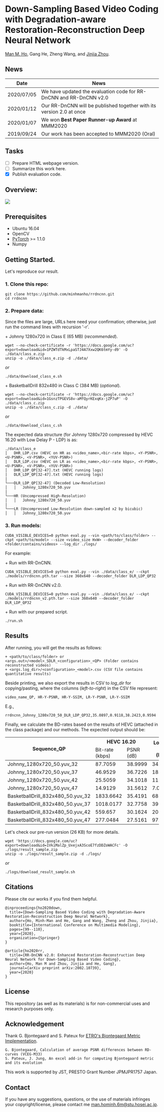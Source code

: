 # Down-Sampling Based Video Coding with Degradation-aware Restoration-Reconstruction Deep Neural Network
[Man M. Ho](https://minhmanho.github.io/), Gang He, Zheng Wang, and [Jinjia Zhou](https://www.zhou-lab.info/jinjia-zhou).

## News

| Date        | News                                                      |
| ----------- | --------------------------------------------------------- |
| 2020/07/05  | We have updated the evaluation code for RR-DnCNN and RR-DnCNN v2.0|
| 2020/01/12  | Our RR-DnCNN will be published together with its version 2.0 at once|
| 2020/01/07  | We won **Best Paper Runner-up Award** at MMM2020 |
| 2019/09/24  | Our work has been accepted to MMM2020 (Oral) |

## Tasks
- [ ] Prepare HTML webpage version.
- [ ] Summarize this work here.
- [x] Publish evaluation code.

## Overview:
[![](http://img.youtube.com/vi/-oNjWXAM5Hc/0.jpg)](http://www.youtube.com/watch?v=-oNjWXAM5Hc "Click for watching demonstration")

## Prerequisites

- Ubuntu 16.04
- OpenCV
- [PyTorch](https://pytorch.org/) >= 1.1.0
- Numpy

## Getting Started.

Let's reproduce our result.

### 1. Clone this repo:
```
git clone https://github.com/minhmanho/rrdncnn.git
cd rrdncnn
```

### 2. Prepare data:

Since the files are large, URLs here need your confirmation; otherwise, just run the command lines with recursion '-r'.

\+ Johnny 1280x720 in Class E (65 MB) (_recommended_).
```
wget --no-check-certificate -r 'https://docs.google.com/uc?export=download&id=1PZWTdTkMxLpaSTJ4A7Xxw2QK6tmYy-d9' -O ./data/class_e.zip
unzip -o ./data/class_e.zip -d ./data/
```
*or*
```
./data/download_class_e.sh
```

\+ BasketballDrill 832x480 in Class C (384 MB) (_optional_).
```
wget --no-check-certificate -r 'https://docs.google.com/uc?export=download&id=1GsnzTPGEVS8v-aMfQyrKExqKx-jZP7uP' -O ./data/class_c.zip
unzip -o ./data/class_c.zip -d ./data/
```
*or*
```
./data/download_class_c.sh
```

The expected data structure (for Johnny 1280x720 compressed by HEVC 16.20 with Low Delay P - LDP) is as:

```
./data/class_e
│   DHR_LDP.csv (HEVC on HR as <video_name>,<bir-rate kbps>, <Y-PSNR>, <U-PSNR>, <V-PSNR>, <YUV-PSNR>)
│   DLR_LDP.csv (HEVC on LR as <video_name>,<bir-rate kbps>, <Y-PSNR>, <U-PSNR>, <V-PSNR>, <YUV-PSNR>)
│   DHR_LDP_QP[32-47].txt (HEVC running logs)
|   DLR_LDP_QP[32-47].txt (HEVC running logs)
|
└───DLR_LDP_QP[32-47] (Decoded Low-Resolution)
│   │   Johnny_1280x720_50.yuv
|
└───HR (Uncompressed High-Resolution)
│   │   Johnny_1280x720_50.yuv
|
└───LR (Uncompressed Low-Resolution down-sampled x2 by bicubic)
│   │   Johnny_1280x720_50.yuv
```

### 3. Run models:
```
CUDA_VISIBLE_DEVICES=0 python eval.py --vin <path/to/class/folder> --ckpt <path/to/model> --size <video_size HxW> --decoder_folder <folder/contains/videos> --log_dir ./logs/
```

For example:

\+ Run with RR-DnCNN.
```
CUDA_VISIBLE_DEVICES=0 python eval.py --vin ./data/class_e/ --ckpt ./models/rrdncnn.pth.tar --size 360x640 --decoder_folder DLR_LDP_QP32
```
\+ Run with RR-DnCNN v2.0.
```
CUDA_VISIBLE_DEVICES=0 python eval.py --vin ./data/class_e/ --ckpt ./models/rrdncnn_v2.pth.tar --size 360x640 --decoder_folder DLR_LDP_QP32
```

\+ Run with our prepared script.
```
./run.sh
```

## Results

After running, you will get the results as follows:
```
+ <path/to/class/folder> or <args.out>/<model>_SDLR_<configuration>_<QP> (Folder contains reconstructed videos)
+ <args.log_dir>/<configuration>_<model>.csv (CSV file contains quantitative results)
```
Beside printing, we also export the results in CSV to *log_dir* for copying/pasting, where the columns (*left-to-right*) in the CSV file represent:
```
video_name_QP, HR-Y-PSNR, HR-Y-SSIM, LR-Y-PSNR, LR-Y-SSIM
```
E.g., 
```
rrdncnn_Johnny_1280x720_50_DLR_LDP_QP32,35.0897,0.9118,38.2423,0.9594
```

Finally, we calculate the BD-rates based on the results of HEVC (attached in the class package) and our methods. The expected output should be:

<table class="tg">
<thead>
  <tr>
    <th class="tg-nrix" rowspan="2">Sequence_QP</th>
    <th class="tg-nrix" colspan="2">HEVC&nbsp;16.20</th>
    <th class="tg-nrix" rowspan="2">Low Bit-rate (kbps)</th>
    <th class="tg-nrix" colspan="2">RR-DnCNN</th>
    <th class="tg-nrix" colspan="2">RR-DnCNN&nbsp;v2.0</th>
  </tr>
  <tr>
    <td class="tg-nrix">Bit-rate (kbps)</td>
    <td class="tg-nrix">PSNR (dB)</td>
    <td class="tg-nrix">PSNR</td>
    <td class="tg-nrix">BD-BR (%)</td>
    <td class="tg-nrix">PSNR (dB)</td>
    <td class="tg-nrix">BD-BR (%)</td>
  </tr>
</thead>
<tbody>
  <tr>
    <td class="tg-7zrl">Johnny_1280x720_50.yuv_32</td>
    <td class="tg-7zrl">87.7059</td>
    <td class="tg-7zrl">38.9999</td>
    <td class="tg-7zrl">34.4353</td>
    <td class="tg-7zrl">35.0897</td>
    <td class="tg-nrix" rowspan="4">-12.9307</td>
    <td class="tg-7zrl">35.4468</td>
    <td class="tg-nrix" rowspan="4">-15.8121</td>
  </tr>
  <tr>
    <td class="tg-7zrl">Johnny_1280x720_50.yuv_37</td>
    <td class="tg-7zrl">46.9529</td>
    <td class="tg-7zrl">36.7226</td>
    <td class="tg-7zrl">18.9812</td>
    <td class="tg-7zrl">33.4981</td>
    <td class="tg-7zrl">33.6468</td>
  </tr>
  <tr>
    <td class="tg-7zrl">Johnny_1280x720_50.yuv_42</td>
    <td class="tg-7zrl">25.5059</td>
    <td class="tg-7zrl">34.1018</td>
    <td class="tg-7zrl">11.4706</td>
    <td class="tg-7zrl">31.2232</td>
    <td class="tg-7zrl">31.3090</td>
  </tr>
  <tr>
    <td class="tg-7zrl">Johnny_1280x720_50.yuv_47</td>
    <td class="tg-7zrl">14.9129</td>
    <td class="tg-7zrl">31.5612</td>
    <td class="tg-7zrl">7.0847</td>
    <td class="tg-7zrl">28.7739</td>
    <td class="tg-7zrl">28.8354</td>
  </tr>
  <tr>
    <td class="tg-7zrl">BasketballDrill_832x480_50.yuv_32</td>
    <td class="tg-7zrl">1833.6642</td>
    <td class="tg-7zrl">35.4191</td>
    <td class="tg-7zrl">685.0295</td>
    <td class="tg-7zrl">31.0428</td>
    <td class="tg-nrix" rowspan="4">-10.9197</td>
    <td class="tg-7zrl">31.0627</td>
    <td class="tg-nrix" rowspan="4">-12.4616</td>
  </tr>
  <tr>
    <td class="tg-7zrl">BasketballDrill_832x480_50.yuv_37</td>
    <td class="tg-7zrl">1018.0177</td>
    <td class="tg-7zrl">32.7758</td>
    <td class="tg-7zrl">392.1459</td>
    <td class="tg-7zrl">29.2932</td>
    <td class="tg-7zrl">29.365</td>
  </tr>
  <tr>
    <td class="tg-7zrl">BasketballDrill_832x480_50.yuv_42</td>
    <td class="tg-7zrl">559.657</td>
    <td class="tg-7zrl">30.1624</td>
    <td class="tg-7zrl">208.8544</td>
    <td class="tg-7zrl">26.9593</td>
    <td class="tg-7zrl">27.0212</td>
  </tr>
  <tr>
    <td class="tg-7zrl">BasketballDrill_832x480_50.yuv_47</td>
    <td class="tg-7zrl">277.0484</td>
    <td class="tg-7zrl">27.5161</td>
    <td class="tg-7zrl">97.052</td>
    <td class="tg-7zrl">24.7342</td>
    <td class="tg-7zrl">24.7411</td>
  </tr>
</tbody>
</table>


Let's check our pre-run version (26 KB) for more details.
```
wget 'https://docs.google.com/uc?export=download&id=1VkiMalZp_UxejxA3ScoE7fzDDZoWACFc' -O ./logs/result_sample.zip
unzip -o ./logs/result_sample.zip -d ./logs/
```
*or*
```
./logs/download_result_sample.sh
```

## Citations
Please cite our works if you find them helpful.
```
@inproceedings{ho2020down,
  title={Down-Sampling Based Video Coding with Degradation-Aware Restoration-Reconstruction Deep Neural Network},
  author={Ho, Minh-Man and He, Gang and Wang, Zheng and Zhou, Jinjia},
  booktitle={International Conference on Multimedia Modeling},
  pages={99--110},
  year={2020},
  organization={Springer}
}
```
```
@article{ho2020rr,
  title={RR-DnCNN v2.0: Enhanced Restoration-Reconstruction Deep Neural Network for Down-Sampling Based Video Coding},
  author={Ho, Man M and Zhou, Jinjia and He, Gang},
  journal={arXiv preprint arXiv:2002.10739},
  year={2020}
}
```

## License

This repository (as well as its materials) is for non-commercial uses and research purposes only.


## Acknowledgement

Thank G. Bjontegaard and S. Pateux for [ETRO's Bjontegaard Metric Implementation](https://github.com/tbr/bjontegaard_etro).
```
G. Bjontegaard, Calculation of average PSNR differences between RD-curves (VCEG-M33)
S. Pateux, J. Jung, An excel add-in for computing Bjontegaard metric and its evolution
```
This work is supported by JST, PRESTO Grant Number JPMJPR1757 Japan.

## Contact
If you have any suggestions, questions, or the use of materials infringes your copyright/license, please contact me <man.hominh.6m@stu.hosei.ac.jp>.

